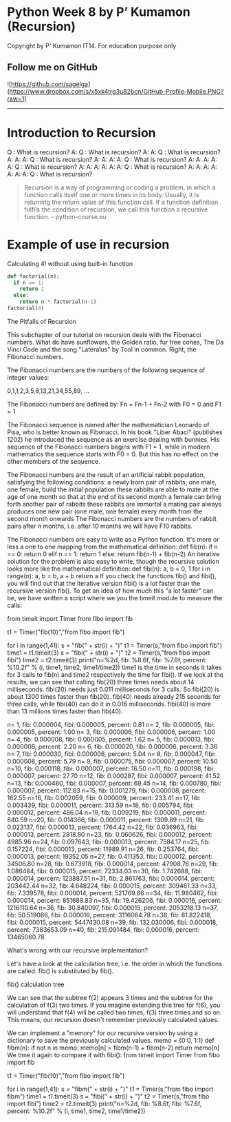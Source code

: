 # Python Week 8 by P’ Kumamon (Recursion)

Copyright by P' Kumamon IT14.
For education purpose only

## Follow me on GitHub
![https://github.com/sagelga](https://www.dropbox.com/s/x5xk4trg3u82bcn/GitHub-Profile-Mobile.PNG?raw=1)

---

# Introduction to Recursion

Q : What is recursion?
A: Q : What is recursion?
A: A: Q : What is recursion?
A: A: A: Q : What is recursion?
A: A: A: A: Q : What is recursion?
A: A: A: A: A: Q : What is recursion?
A: A: A: A: A: A: Q : What is recursion?
A: A: A: A: A: A: A: Q : What is recursion?

> Recursion is a way of programming or coding a problem, in which a function calls itself one or more times in its body. Usually, it is returning the return value of this function call. If a function definition fulfils the condition of recursion, we call this function a recursive function. - python-course.eu

# Example of use in recursion
Calculating 4! without using built-in function
```python
def factorial(n):
  if n == 1:
    return 1
  else:
    return n * factorial(n-1)
factorial(4)
```

The Pitfalls of Recursion

This subchapter of our tutorial on recursion deals with the Fibonacci numbers. What do have sunflowers, the Golden ratio, fur tree cones, The Da Vinci Code and the song "Lateralus" by Tool in common. Right, the Fibonacci numbers.

The Fibonacci numbers are the numbers of the following sequence of integer values:

0,1,1,2,3,5,8,13,21,34,55,89, ...

The Fibonacci numbers are defined by:
Fn = Fn-1 + Fn-2
with F0 = 0 and F1 = 1

The Fibonacci sequence is named after the mathematician Leonardo of Pisa, who is better known as Fibonacci. In his book "Liber Abaci" (publishes 1202) he introduced the sequence as an exercise dealing with bunnies. His sequence of the Fibonacci numbers begins with F1 = 1, while in modern mathematics the sequence starts with F0 = 0. But this has no effect on the other members of the sequence.

The Fibonacci numbers are the result of an artificial rabbit population, satisfying the following conditions:
a newly born pair of rabbits, one male, one female, build the initial population
these rabbits are able to mate at the age of one month so that at the end of its second month a female can bring forth another pair of rabbits
these rabbits are immortal
a mating pair always produces one new pair (one male, one female) every month from the second month onwards
The Fibonacci numbers are the numbers of rabbit pairs after n months, i.e. after 10 months we will have F10 rabbits.

The Fibonacci numbers are easy to write as a Python function. It's more or less a one to one mapping from the mathematical definition:
def fib(n):
    if n == 0:
        return 0
    elif n == 1:
        return 1
    else:
        return fib(n-1) + fib(n-2)
An iterative solution for the problem is also easy to write, though the recursive solution looks more like the mathematical definition:
def fibi(n):
    a, b = 0, 1
    for i in range(n):
        a, b = b, a + b
    return a
If you check the functions fib() and fibi(), you will find out that the iterative version fibi() is a lot faster than the recursive version fib(). To get an idea of how much this "a lot faster" can be, we have written a script where we you the timeit module to measure the calls:

from timeit import Timer
from fibo import fib

t1 = Timer("fib(10)","from fibo import fib")

for i in range(1,41):
	s = "fib(" + str(i) + ")"
	t1 = Timer(s,"from fibo import fib")
	time1 = t1.timeit(3)
	s = "fibi(" + str(i) + ")"
	t2 = Timer(s,"from fibo import fibi")
	time2 = t2.timeit(3)
	print("n=%2d, fib: %8.6f, fibi:  %7.6f, percent: %10.2f" % (i, time1, time2, time1/time2))
time1 is the time in seconds it takes for 3 calls to fib(n) and time2 respectively the time for fibi(). If we look at the results, we can see that calling fib(20) three times needs about 14 milliseconds. fibi(20) needs just 0.011 milliseconds for 3 calls. So fibi(20) is about 1300 times faster then fib(20).
fib(40) needs already 215 seconds for three calls, while fibi(40) can do it in 0.016 milliseconds. fibi(40) is more than 13 millions times faster than fib(40).

n= 1, fib: 0.000004, fibi:  0.000005, percent:       0.81
n= 2, fib: 0.000005, fibi:  0.000005, percent:       1.00
n= 3, fib: 0.000006, fibi:  0.000006, percent:       1.00
n= 4, fib: 0.000008, fibi:  0.000005, percent:       1.62
n= 5, fib: 0.000013, fibi:  0.000006, percent:       2.20
n= 6, fib: 0.000020, fibi:  0.000006, percent:       3.36
n= 7, fib: 0.000030, fibi:  0.000006, percent:       5.04
n= 8, fib: 0.000047, fibi:  0.000008, percent:       5.79
n= 9, fib: 0.000075, fibi:  0.000007, percent:      10.50
n=10, fib: 0.000118, fibi:  0.000007, percent:      16.50
n=11, fib: 0.000198, fibi:  0.000007, percent:      27.70
n=12, fib: 0.000287, fibi:  0.000007, percent:      41.52
n=13, fib: 0.000480, fibi:  0.000007, percent:      69.45
n=14, fib: 0.000780, fibi:  0.000007, percent:     112.83
n=15, fib: 0.001279, fibi:  0.000008, percent:     162.55
n=16, fib: 0.002059, fibi:  0.000009, percent:     233.41
n=17, fib: 0.003439, fibi:  0.000011, percent:     313.59
n=18, fib: 0.005794, fibi:  0.000012, percent:     486.04
n=19, fib: 0.009219, fibi:  0.000011, percent:     840.59
n=20, fib: 0.014366, fibi:  0.000011, percent:    1309.89
n=21, fib: 0.023137, fibi:  0.000013, percent:    1764.42
n=22, fib: 0.036963, fibi:  0.000013, percent:    2818.80
n=23, fib: 0.060626, fibi:  0.000012, percent:    4985.96
n=24, fib: 0.097643, fibi:  0.000013, percent:    7584.17
n=25, fib: 0.157224, fibi:  0.000013, percent:   11989.91
n=26, fib: 0.253764, fibi:  0.000013, percent:   19352.05
n=27, fib: 0.411353, fibi:  0.000012, percent:   34506.80
n=28, fib: 0.673918, fibi:  0.000014, percent:   47908.76
n=29, fib: 1.086484, fibi:  0.000015, percent:   72334.03
n=30, fib: 1.742688, fibi:  0.000014, percent:  123887.51
n=31, fib: 2.861763, fibi:  0.000014, percent:  203442.44
n=32, fib: 4.648224, fibi:  0.000015, percent:  309461.33
n=33, fib: 7.339578, fibi:  0.000014, percent:  521769.86
n=34, fib: 11.980462, fibi:  0.000014, percent:  851689.83
n=35, fib: 19.426206, fibi:  0.000016, percent: 1216110.64
n=36, fib: 30.840097, fibi:  0.000015, percent: 2053218.13
n=37, fib: 50.519086, fibi:  0.000016, percent: 3116064.78
n=38, fib: 81.822418, fibi:  0.000015, percent: 5447430.08
n=39, fib: 132.030006, fibi:  0.000018, percent: 7383653.09
n=40, fib: 215.091484, fibi:  0.000016, percent: 13465060.78

What's wrong with our recursive implementation?

Let's have a look at the calculation tree, i.e. the order in which the functions are called. fib() is substituted by fib().

fib() calculation tree

We can see that the subtree f(2) appears 3 times and the subtree for the calculation of f(3) two times. If you imagine extending this tree for f(6), you will understand that f(4) will be called two times, f(3) three times and so on. This means, our recursion doesn't remember previously calculated values.

We can implement a "memory" for our recursive version by using a dictionary to save the previously calculated values.
memo = {0:0, 1:1}
def fibm(n):
    if not n in memo:
        memo[n] = fibm(n-1) + fibm(n-2)
    return memo[n]
We time it again to compare it with fibi():
from timeit import Timer
from fibo import fib

t1 = Timer("fib(10)","from fibo import fib")

for i in range(1,41):
	s = "fibm(" + str(i) + ")"
	t1 = Timer(s,"from fibo import fibm")
	time1 = t1.timeit(3)
	s = "fibi(" + str(i) + ")"
	t2 = Timer(s,"from fibo import fibi")
	time2 = t2.timeit(3)
	print("n=%2d, fib: %8.6f, fibi:  %7.6f, percent: %10.2f" % (i, time1, time2, time1/time2))
